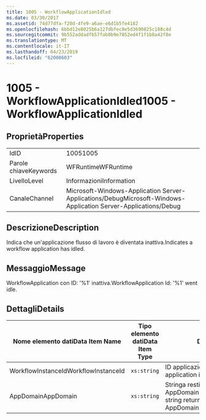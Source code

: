 ```yaml
---
title: 1005 - WorkflowApplicationIdled
ms.date: 03/30/2017
ms.assetid: 74d77dfa-f20d-4fe9-a6ae-e6d1b5fe4182
ms.openlocfilehash: 6bbd12e8025b6a127dbfec8e5d3690825c188c4d
ms.sourcegitcommit: 9b552addadfb57fab0b9e7852ed4f1f1b8a42f8e
ms.translationtype: MT
ms.contentlocale: it-IT
ms.lasthandoff: 04/23/2019
ms.locfileid: "62008603"
---
```

# <a name="1005---workflowapplicationidled"></a><span data-ttu-id="2b906-102">1005 - WorkflowApplicationIdled</span><span class="sxs-lookup"><span data-stu-id="2b906-102">1005 - WorkflowApplicationIdled</span></span>
## <a name="properties"></a><span data-ttu-id="2b906-103">Proprietà</span><span class="sxs-lookup"><span data-stu-id="2b906-103">Properties</span></span>  
  
|||  
|-|-|  
|<span data-ttu-id="2b906-104">Id</span><span class="sxs-lookup"><span data-stu-id="2b906-104">ID</span></span>|<span data-ttu-id="2b906-105">1005</span><span class="sxs-lookup"><span data-stu-id="2b906-105">1005</span></span>|  
|<span data-ttu-id="2b906-106">Parole chiave</span><span class="sxs-lookup"><span data-stu-id="2b906-106">Keywords</span></span>|<span data-ttu-id="2b906-107">WFRuntime</span><span class="sxs-lookup"><span data-stu-id="2b906-107">WFRuntime</span></span>|  
|<span data-ttu-id="2b906-108">Livello</span><span class="sxs-lookup"><span data-stu-id="2b906-108">Level</span></span>|<span data-ttu-id="2b906-109">Informazioni</span><span class="sxs-lookup"><span data-stu-id="2b906-109">Information</span></span>|  
|<span data-ttu-id="2b906-110">Canale</span><span class="sxs-lookup"><span data-stu-id="2b906-110">Channel</span></span>|<span data-ttu-id="2b906-111">Microsoft-Windows-Application Server-Applications/Debug</span><span class="sxs-lookup"><span data-stu-id="2b906-111">Microsoft-Windows-Application Server-Applications/Debug</span></span>|  
  
## <a name="description"></a><span data-ttu-id="2b906-112">Descrizione</span><span class="sxs-lookup"><span data-stu-id="2b906-112">Description</span></span>  
 <span data-ttu-id="2b906-113">Indica che un'applicazione flusso di lavoro è diventata inattiva.</span><span class="sxs-lookup"><span data-stu-id="2b906-113">Indicates a workflow application has idled.</span></span>  
  
## <a name="message"></a><span data-ttu-id="2b906-114">Messaggio</span><span class="sxs-lookup"><span data-stu-id="2b906-114">Message</span></span>  
 <span data-ttu-id="2b906-115">WorkflowApplication con ID: '%1' inattiva.</span><span class="sxs-lookup"><span data-stu-id="2b906-115">WorkflowApplication Id: '%1' went idle.</span></span>  
  
## <a name="details"></a><span data-ttu-id="2b906-116">Dettagli</span><span class="sxs-lookup"><span data-stu-id="2b906-116">Details</span></span>  
  
|<span data-ttu-id="2b906-117">Nome elemento dati</span><span class="sxs-lookup"><span data-stu-id="2b906-117">Data Item Name</span></span>|<span data-ttu-id="2b906-118">Tipo elemento dati</span><span class="sxs-lookup"><span data-stu-id="2b906-118">Data Item Type</span></span>|<span data-ttu-id="2b906-119">Descrizione</span><span class="sxs-lookup"><span data-stu-id="2b906-119">Description</span></span>|  
|--------------------|--------------------|-----------------|  
|<span data-ttu-id="2b906-120">WorkflowInstanceId</span><span class="sxs-lookup"><span data-stu-id="2b906-120">WorkflowInstanceId</span></span>|`xs:string`|<span data-ttu-id="2b906-121">ID applicazione flusso di lavoro</span><span class="sxs-lookup"><span data-stu-id="2b906-121">The workflow application id</span></span>|  
|<span data-ttu-id="2b906-122">AppDomain</span><span class="sxs-lookup"><span data-stu-id="2b906-122">AppDomain</span></span>|`xs:string`|<span data-ttu-id="2b906-123">Stringa restituita da AppDomain.CurrentDomain.FriendlyName.</span><span class="sxs-lookup"><span data-stu-id="2b906-123">The string returned by AppDomain.CurrentDomain.FriendlyName.</span></span>|
